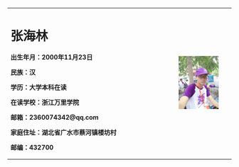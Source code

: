  <table border="0"> 
  <tr>
    <td width="75%">
      <h1>张海林</h1>
     <p><b>出生年月：2000年11月23日</b></p>
     <p><b>民族：汉</b></p>
      <p><b>学历：大学本科在读</b></p>
      <p><b>在读学校：浙江万里学院</b></p>
      <p><b>邮箱：2360074342@qq.com</b></p>
      <p><b>家庭住址：湖北省广水市蔡河镇楼坊村</b></p>
      <p><b>邮编：432700</b></p>
    </td>
    <td width="25%">
      <img src="/zhengjianzhao.jpg.jpg" width="80%">       
    </td>
  </tr>
